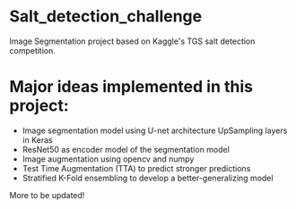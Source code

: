 # Salt_detection_challenge
Image Segmentation project based on Kaggle's TGS salt detection competition.

# Major ideas implemented in this project:
* Image segmentation model using U-net architecture UpSampling layers in Keras
* ResNet50 as encoder model of the segmentation model
* Image augmentation using opencv and numpy
* Test Time Augmentation (TTA) to predict stronger predictions
* Stratified K-Fold ensembling to develop a better-generalizing model

More to be updated!
